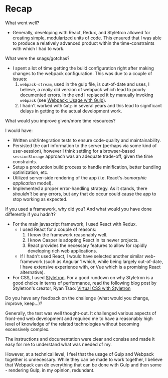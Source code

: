 # Recap

What went well?

* Generally, developing with React, Redux, and Styletron allowed for creating simple, modularized units of code. This ensured that I was able to produce a relatively advanced product within the time-constraints with which I had to work.

What were the snags/gotchas?

* I spent a lot of time getting the build configuration right after making changes to the webpack configuration. This was due to a couple of issues:
  1. `webpack-stream`, used in the gulp file, is out-of-date and uses, I believe, a _really_ old version of webpack which lead to poorly documented errors. In the end I replaced it by manually invoking `webpack` (see [Webpack: Usage with Gulp](https://github.com/webpack/docs/wiki/usage-with-gulp#without-webpack-stream)).
  2. I hadn't worked with `Gulp` in several years and this lead to significant delays in getting to the actual development work.

What would you improve given/more time resources?

I would have:
* Written unit/integration tests to ensure code-quality and maintainability.
* Persisted the cart information to the server (perhaps via some kind of user-session), however I think settling for a browser-based `sessionStorage` approach was an adequate trade-off, given the time constraints.
* Setup a production build process to handle minification, better bundling optimization, etc.
* Utilized server-side rendering of the app (i.e. React's _isomorphic application_ model).
* Implemented a proper error-handling strategy. As it stands, there _shouldn't_ be any errors, but any that do occur could cause the app to stop working as expected.

If you used a framework, why did you? And what would you have done differently if you hadn't?

* For the main javascript framework, I used React with Redux.
  * I used React for a couple of reasons:
    1. I know the framework reasonably well.
    2. I know Casper is adopting React in its newer projects.
    3. React provides the necessary features to allow for rapidly developing rich web applications.
  * If I hadn't used React, I would have selected another similar web-framework (such as Angular 1 which, while being largely out-of-date, I have extensive experience with, or Vue which is a promising React alternative).
* For CSS, I used [Styletron](https://github.com/rtsao/styletron). For a good rundown on why Styletron is a good choice in terms of performance, read the following blog post by Styletron's creator, Ryan Tsao: [Virtual CSS with Styletron](https://ryantsao.com/blog/virtual-css-with-styletron)

Do you have any feedback on the challenge (what would you change, improve, keep…)?

Generally, the test was well thought-out. It challenged various aspects of front-end web development and required me to have a reasonably high level of knowledge of the related technologies without becoming excessively complex.

The instructions and documentation were clear and consise and made it easy for me to understand what was needed of my.

However, at a technical level, I feel that the usage of Gulp and Webpack together is unnecessary. While they can be made to work together, I believe that Webpack can do everything that can be done with Gulp and then some - rendering Gulp, in my opinion, redundant.